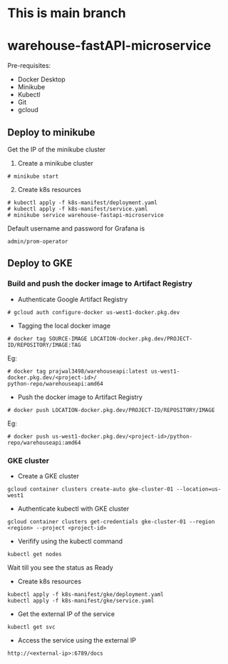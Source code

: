 # This is main branch 

# warehouse-fastAPI-microservice 

Pre-requisites:
- Docker Desktop
- Minikube
- Kubectl
- Git
- gcloud

## Deploy to minikube

Get the IP of the minikube cluster

1. Create a minikube cluster 
```
# minikube start
```
2. Create k8s resources
```
# kubectl apply -f k8s-manifest/deployment.yaml
# kubectl apply -f k8s-manifest/service.yaml
# minikube service warehouse-fastapi-microservice
```

Default username and password for Grafana is 
```
admin/prom-operator
```

## Deploy to GKE 

### Build and push the docker image to Artifact Registry

* Authenticate Google Artifact Registry
```
# gcloud auth configure-docker us-west1-docker.pkg.dev
```

* Tagging the local docker image
```
# docker tag SOURCE-IMAGE LOCATION-docker.pkg.dev/PROJECT-ID/REPOSITORY/IMAGE:TAG
```

Eg: 
```
# docker tag prajwal3498/warehouseapi:latest us-west1-docker.pkg.dev/<project-id>/
python-repo/warehouseapi:amd64 
```

* Push the docker image to Artifact Registry
```
# docker push LOCATION-docker.pkg.dev/PROJECT-ID/REPOSITORY/IMAGE
```
Eg:
```
# docker push us-west1-docker.pkg.dev/<project-id>/python-repo/warehouseapi:amd64
```


### GKE cluster

* Create a GKE cluster
```
gcloud container clusters create-auto gke-cluster-01 --location=us-west1
```

* Authenticate kubectl with GKE cluster
```
gcloud container clusters get-credentials gke-cluster-01 --region <region> --project <project-id>
```
* Verifify using the kubectl command 
```
kubectl get nodes
```
Wait till you see the status as Ready

* Create k8s resources
```
kubectl apply -f k8s-manifest/gke/deployment.yaml
kubectl apply -f k8s-manifest/gke/service.yaml
```

* Get the external IP of the service
```
kubectl get svc
```

* Access the service using the external IP
```
http://<external-ip>:6789/docs
```

